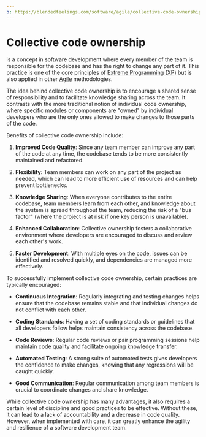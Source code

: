 ```yaml
---
b: https://blendedfeelings.com/software/agile/collective-code-ownership.md
---
```


# Collective code ownership 
is a concept in software development where every member of the team is responsible for the codebase and has the right to change any part of it. This practice is one of the core principles of [Extreme Programming (XP)](extreme-programming-xp.md) but is also applied in other [Agile](agile-methodology.md) methodologies.

The idea behind collective code ownership is to encourage a shared sense of responsibility and to facilitate knowledge sharing across the team. It contrasts with the more traditional notion of individual code ownership, where specific modules or components are "owned" by individual developers who are the only ones allowed to make changes to those parts of the code.

Benefits of collective code ownership include:

1. **Improved Code Quality**: Since any team member can improve any part of the code at any time, the codebase tends to be more consistently maintained and refactored.

2. **Flexibility**: Team members can work on any part of the project as needed, which can lead to more efficient use of resources and can help prevent bottlenecks.

3. **Knowledge Sharing**: When everyone contributes to the entire codebase, team members learn from each other, and knowledge about the system is spread throughout the team, reducing the risk of a "bus factor" (where the project is at risk if one key person is unavailable).

4. **Enhanced Collaboration**: Collective ownership fosters a collaborative environment where developers are encouraged to discuss and review each other's work.

5. **Faster Development**: With multiple eyes on the code, issues can be identified and resolved quickly, and dependencies are managed more effectively.

To successfully implement collective code ownership, certain practices are typically encouraged:

- **Continuous Integration**: Regularly integrating and testing changes helps ensure that the codebase remains stable and that individual changes do not conflict with each other.

- **Coding Standards**: Having a set of coding standards or guidelines that all developers follow helps maintain consistency across the codebase.

- **Code Reviews**: Regular code reviews or pair programming sessions help maintain code quality and facilitate ongoing knowledge transfer.

- **Automated Testing**: A strong suite of automated tests gives developers the confidence to make changes, knowing that any regressions will be caught quickly.

- **Good Communication**: Regular communication among team members is crucial to coordinate changes and share knowledge.

While collective code ownership has many advantages, it also requires a certain level of discipline and good practices to be effective. Without these, it can lead to a lack of accountability and a decrease in code quality. However, when implemented with care, it can greatly enhance the agility and resilience of a software development team.
